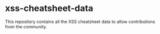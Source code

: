# xss-cheatsheet-data
This repository contains all the XSS cheatsheet data to allow contributions from the community.
